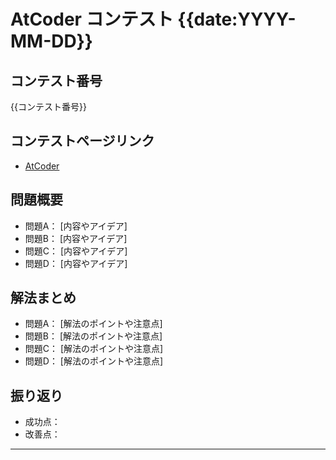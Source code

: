 # AtCoder コンテスト {{date:YYYY-MM-DD}}

## コンテスト番号
{{コンテスト番号}}

## コンテストページリンク
- [AtCoder ](https://atcoder.jp/contests/abc{{コンテスト番号}})

## 問題概要
- 問題A： [内容やアイデア]
- 問題B： [内容やアイデア]
- 問題C： [内容やアイデア]
- 問題D： [内容やアイデア]

## 解法まとめ
- 問題A： [解法のポイントや注意点]
- 問題B： [解法のポイントや注意点]
- 問題C： [解法のポイントや注意点]
- 問題D： [解法のポイントや注意点]

## 振り返り
- 成功点：
- 改善点：

---

